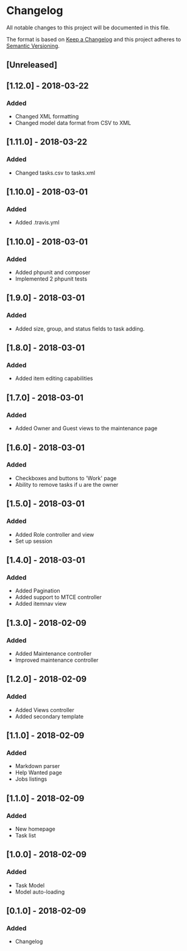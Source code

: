 # Changelog
All notable changes to this project will be documented in this file.

The format is based on [Keep a Changelog](http://keepachangelog.com/en/1.0.0/)
and this project adheres to [Semantic Versioning](http://semver.org/spec/v2.0.0.html).

## [Unreleased]

## [1.12.0] - 2018-03-22
### Added
- Changed XML formatting
- Changed model data format from CSV to XML

## [1.11.0] - 2018-03-22
### Added
- Changed tasks.csv to tasks.xml

## [1.10.0] - 2018-03-01
### Added
- Added .travis.yml

## [1.10.0] - 2018-03-01
### Added
- Added phpunit and composer
- Implemented 2 phpunit tests

## [1.9.0] - 2018-03-01
### Added
- Added size, group, and status fields to task adding.

## [1.8.0] - 2018-03-01
### Added
- Added item editing capabilities

## [1.7.0] - 2018-03-01
### Added
- Added Owner and Guest views to the maintenance page

## [1.6.0] - 2018-03-01
### Added
- Checkboxes and buttons to 'Work' page
- Ability to remove tasks if u are the owner

## [1.5.0] - 2018-03-01
### Added
- Added Role controller and view
- Set up session

## [1.4.0] - 2018-03-01
### Added
- Added Pagination
- Added support to MTCE controller
- Added itemnav view

## [1.3.0] - 2018-02-09
### Added
- Added Maintenance controller
- Improved maintenance controller

## [1.2.0] - 2018-02-09
### Added
- Added Views controller
- Added secondary template

## [1.1.0] - 2018-02-09
### Added
- Markdown parser
- Help Wanted page
- Jobs listings

## [1.1.0] - 2018-02-09
### Added
- New homepage
- Task list

## [1.0.0] - 2018-02-09
### Added
- Task Model
- Model auto-loading

## [0.1.0] - 2018-02-09
### Added
- Changelog
